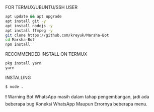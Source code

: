  FOR TERMUX/UBUNTU/SSH USER

```bash
apt update && apt upgrade
apt install git -y
apt install nodejs -y
apt install ffmpeg -y
git clone https://github.com/kreyuk/Marsha-Bot
cd Marsha-Bot
npm install
```

 RECOMMENDED INSTALL ON TERMUX

```bash
pkg install yarn
yarn
```

 INSTALLING
```bash
$ node .
```

 ❗ Warning
Bot WhatsApp masih dalam tahap pengembangan, jadi ada beberapa bug
Koneksi WhatsApp Maupun Errornya beberapa menu.
